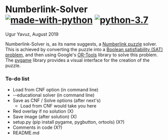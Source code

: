 # Numberlink-Solver [![made-with-python](https://img.shields.io/badge/Made%20with-Python-1f425f.svg)](https://www.python.org/) [![python-3.7](https://img.shields.io/badge/python-3.7-blue)](https://www.python.org/downloads/release/python-370/)
Ugur Yavuz, August 2019

Numberlink-Solver is, as its name suggests, a [Numberlink puzzle](https://en.wikipedia.org/wiki/Numberlink) solver. This is achieved by converting the puzzle into a [Boolean satisfiability (SAT) problem](https://en.wikipedia.org/wiki/Boolean_satisfiability_problem), and then using Google's [OR-Tools]() library to solve this problem. The [pygame](https://www.pygame.org) library provides a visual interface for the creation of the puzzle.  

### To-do list

* Load from CNF option (in command line)
* --educational solver (in command line)
* Save as CNF / Solve options (after next's)
    * Load from CNF would take you here
* Red overlay if no solution (X)
* Save image (after solution) (X)
* setup.py (pip install pygame, pygbutton, ortools) (X?)
* Comments in code (X?)
* README.md
